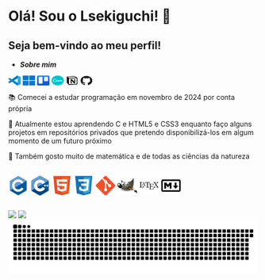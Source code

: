 # Olá! Sou o Lsekiguchi! 👋

## Seja bem-vindo ao meu perfil!

  - _**Sobre mim**_


  <div>
  <img align="center" alt="vscode" height="20" width="25" src="https://github.com/devicons/devicon/blob/master/icons/vscode/vscode-original.svg">
  <img align="center" alt="w11" height="20" width="25" src="https://github.com/devicons/devicon/blob/master/icons/windows11/windows11-original.svg">
  <img align="center" alt="notion" height="20" width="25" src="https://github.com/devicons/devicon/blob/master/icons/trello/trello-original.svg">
  <img align="center" alt="notion" height="20" width="25" src="https://github.com/devicons/devicon/blob/master/icons/canva/canva-original.svg">
  <img align="center" alt="notion" height="20" width="25" src="https://github.com/devicons/devicon/blob/master/icons/notion/notion-original.svg">
  <img align="center" alt="notion" height="20" width="25" src="https://github.com/devicons/devicon/blob/master/icons/github/github-original.svg">
  <p>

  </div>

  
  📚 Comecei a estudar programação em novembro de 2024 por conta própria 
  
  📖 Atualmente estou aprendendo C e HTML5 e CSS3 enquanto faço alguns projetos em repositórios privados que pretendo disponibilizá-los em algum momento de um futuro próximo
  
  🤩 Também gosto muito de matemática e de todas as ciências da natureza

  <div style="display: inline_block"><br>
  <img align="center" alt="C" height="40" width="40" src="https://github.com/devicons/devicon/blob/master/icons/c/c-original.svg">
  <img align="center" alt="C++" height="40" width="40" src="https://github.com/devicons/devicon/blob/master/icons/cplusplus/cplusplus-original.svg">
  <img align="center" alt="html5" height="40" width="40" src="https://github.com/devicons/devicon/blob/master/icons/html5/html5-original.svg">
  <img align="center" alt="css3" height="40" width="40" src="https://github.com/devicons/devicon/blob/master/icons/css3/css3-original.svg">
  <img align="center" alt="git" height="40" width="40" src="https://github.com/devicons/devicon/blob/master/icons/git/git-original.svg">
  <img align="center" alt="gimp" height="40" width="40" src="https://github.com/devicons/devicon/blob/master/icons/gimp/gimp-original.svg">
  <img align="center" alt="latex" height="40" width="40" src="https://github.com/devicons/devicon/blob/master/icons/latex/latex-original.svg">
  <img align="center" alt="markdown" height="40" width="40" src="https://github.com/devicons/devicon/blob/master/icons/markdown/markdown-original.svg">

  </div>

##

<div>
  <a href="https://instagram.com/lsekiguchi_mesmo" target="_blank"><img src="https://img.shields.io/badge/-Instagram-%23E4405F?style=for-the-badge&logo=instagram&logoColor=white" target="_blank"></a>
  <a href = "mailto:lsekiguchi73@gmail.com"><img src="https://img.shields.io/badge/-Gmail-%23333?style=for-the-badge&logo=gmail&logoColor=white" target="_blank"></a>
</div>

<picture align="center">
  <source media="(prefers-color-scheme: dark)" srcset="https://raw.githubusercontent.com/Lsekiguchi/Lsekiguchi/output/github-contribution-grid-snake-dark.svg">
  <source media="(prefers-color-scheme: light)" srcset="https://raw.githubusercontent.com/Lsekiguchi/Lsekiguchi/output/github-contribution-grid-snake-dark.svg">
  <img align="center" alt="github contribution grid snake animation" src="https://raw.githubusercontent.com/Lsekiguchi/Lsekiguchi/output/github-contribution-grid-snake.svg">
</picture>

